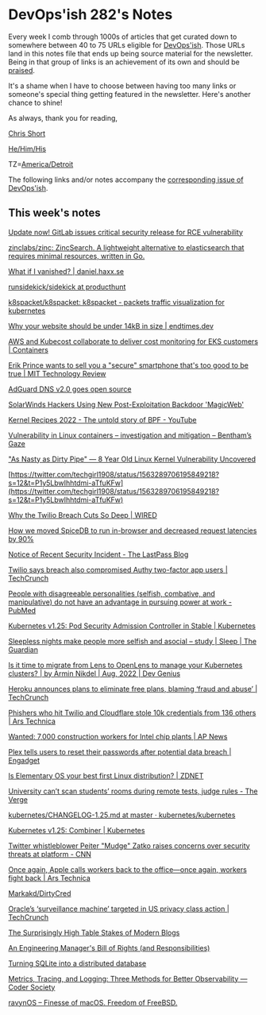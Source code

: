 # DevOps'ish 282's Notes

Every week I comb through 1000s of articles that get curated down to somewhere between 40 to 75 URLs eligible for [DevOps'ish](https://devopsish.com/?utm_campaign=282&utm_source=notes). Those URLs land in this notes file that ends up being source material for the newsletter. Being in that group of links is an achievement of its own and should be [praised](https://devopsish.com/praise/).

It's a shame when I have to choose between having too many links or someone's special thing getting featured in the newsletter. Here's another chance to shine!

As always, thank you for reading,

[Chris Short](https://chrisshort.me/?utm_campaign=282&utm_source=notes)  

[He/Him/His](https://pronoun.is/he?utm_campaign=devopsish&utm_source=282&utm_medium=notes)  

TZ=[America/Detroit](https://github.com/eggert/tz/blob/main/northamerica#L1154?utm_campaign=devopsish&utm_source=282&utm_medium=notes)

The following links and/or notes accompany the [corresponding issue of DevOps'ish](https://devopsish.com/?utm_campaign=282&utm_source=notes).

## This week's notes

[Update now! GitLab issues critical security release for RCE vulnerability](https://www.malwarebytes.com/blog/news/2022/08/update-now-gitlab-issues-critical-security-release-for-rce-vulnerability)

[zinclabs/zinc: ZincSearch. A lightweight alternative to elasticsearch that requires minimal resources, written in Go.](https://github.com/zinclabs/zinc)

[What if I vanished? | daniel.haxx.se](https://daniel.haxx.se/blog/2022/08/24/what-if-i-vanished/)

[runsidekick/sidekick at producthunt](https://github.com/runsidekick/sidekick?ref=producthunt)

[k8spacket/k8spacket: k8spacket - packets traffic visualization for kubernetes](https://github.com/k8spacket/k8spacket)

[Why your website should be under 14kB in size | endtimes.dev](https://endtimes.dev/why-your-website-should-be-under-14kb-in-size/)

[AWS and Kubecost collaborate to deliver cost monitoring for EKS customers | Containers](https://aws.amazon.com/blogs/containers/aws-and-kubecost-collaborate-to-deliver-cost-monitoring-for-eks-customers/)

[Erik Prince wants to sell you a "secure" smartphone that's too good to be true | MIT Technology Review](https://www.technologyreview.com/2022/08/19/1058243/erik-prince-wants-to-sell-you-a-secure-smartphone-thats-too-good-to-be-true/?mc_cid=69cca9f644)

[AdGuard DNS v2.0 goes open source](https://adguard.com/en/blog/adguard-dns-2-0-goes-open-source.html)

[SolarWinds Hackers Using New Post-Exploitation Backdoor 'MagicWeb'](https://www.hackread.com/solarwinds-hackers-exploit-backdoor-magicweb/)

[Kernel Recipes 2022 - The untold story of BPF - YouTube](https://www.youtube.com/watch?v=DAvZH13725I)

[Vulnerability in Linux containers – investigation and mitigation – Bentham’s Gaze](https://www.benthamsgaze.org/2022/08/22/vulnerability-in-linux-containers-investigation-and-mitigation/#)

["As Nasty as Dirty Pipe" — 8 Year Old Linux Kernel Vulnerability Uncovered](https://thehackernews.com/2022/08/as-nasty-as-dirty-pipe-8-year-old-linux.html?m=1)

[https://twitter.com/techgirl1908/status/1563289706195849218?s=12&t=P1y5LbwIhhtdmi-aTfuKFw](https://twitter.com/techgirl1908/status/1563289706195849218?s=12&t=P1y5LbwIhhtdmi-aTfuKFw)

[Why the Twilio Breach Cuts So Deep | WIRED](https://www.wired.com/story/twilio-breach-phishing-supply-chain-attacks/)

[How we moved SpiceDB to run in-browser and decreased request latencies by 90%](https://authzed.com/blog/some-assembly-required/)

[Notice of Recent Security Incident - The LastPass Blog](https://blog.lastpass.com/2022/08/notice-of-recent-security-incident/)

[Twilio says breach also compromised Authy two-factor app users | TechCrunch](https://techcrunch.com/2022/08/26/twilio-breach-authy/)

[People with disagreeable personalities (selfish, combative, and manipulative) do not have an advantage in pursuing power at work - PubMed](https://pubmed.ncbi.nlm.nih.gov/32868412/)

[Kubernetes v1.25: Pod Security Admission Controller in Stable | Kubernetes](https://kubernetes.io/blog/2022/08/25/pod-security-admission-stable/)

[Sleepless nights make people more selfish and asocial – study | Sleep | The Guardian](https://www.theguardian.com/lifeandstyle/2022/aug/23/sleepless-nights-make-people-more-selfish-and-asocial-study)

[Is it time to migrate from Lens to OpenLens to manage your Kubernetes clusters? | by Armin Nikdel | Aug, 2022 | Dev Genius](https://blog.devgenius.io/is-it-time-to-migrate-from-lens-to-openlens-75496e5758d8)

[Heroku announces plans to eliminate free plans, blaming ‘fraud and abuse’ | TechCrunch](https://techcrunch.com/2022/08/25/heroku-announces-plans-to-eliminate-free-plans-blaming-fraud-and-abuse/)

[Phishers who hit Twilio and Cloudflare stole 10k credentials from 136 others | Ars Technica](https://arstechnica.com/information-technology/2022/08/phishers-who-hit-twilio-and-cloudflare-stole-10k-credentials-from-136-others/)

[Wanted: 7,000 construction workers for Intel chip plants | AP News](https://apnews.com/article/intel-ohio-construction-workers-f5b7b4a083eb3142870a9654f43b438b)

[Plex tells users to reset their passwords after potential data breach | Engadget](https://www.engadget.com/plex-reset-passwords-potential-data-breach-082347517.html)

[Is Elementary OS your best first Linux distribution? | ZDNET](https://www.zdnet.com/article/is-elementary-os-your-best-first-linux-distribution/)

[University can’t scan students’ rooms during remote tests, judge rules - The Verge](https://www.theverge.com/2022/8/23/23318067/cleveland-state-university-online-proctoring-decision-room-scan)

[kubernetes/CHANGELOG-1.25.md at master · kubernetes/kubernetes](https://github.com/kubernetes/kubernetes/blob/master/CHANGELOG/CHANGELOG-1.25.md#v1250)

[Kubernetes v1.25: Combiner | Kubernetes](https://kubernetes.io/blog/2022/08/23/kubernetes-v1-25-release/)

[Twitter whistleblower Peiter "Mudge" Zatko raises concerns over security threats at platform - CNN](https://www.cnn.com/2022/08/23/tech/twitter-whistleblower-peiter-zatko-security/index.html)

[Once again, Apple calls workers back to the office—once again, workers fight back | Ars Technica](https://arstechnica.com/gadgets/2022/08/apple-employees-are-happier-and-more-productive-working-remotely-petition-says/)

[Markakd/DirtyCred](https://github.com/Markakd/DirtyCred)

[Oracle’s ‘surveillance machine’ targeted in US privacy class action | TechCrunch](https://techcrunch.com/2022/08/22/oracle-us-privacy-class-action/)

[The Surprisingly High Table Stakes of Modern Blogs](https://www.swyx.io/the-surprisingly-high-table-stakes-of-modern-blogs/)

[An Engineering Manager's Bill of Rights (and Responsibilities)](https://www.honeycomb.io/blog/an-engineering-managers-bill-of-rights-and-responsibilities/)

[Turning SQLite into a distributed database](https://univalence.me/posts/mvsqlite)

[Metrics, Tracing, and Logging: Three Methods for Better Observability — Coder Society](https://codersociety.com/blog/articles/metrics-tracing-logging?ck_subscriber_id=185277065)

[ravynOS – Finesse of macOS. Freedom of FreeBSD.](https://ravynos.com/)
